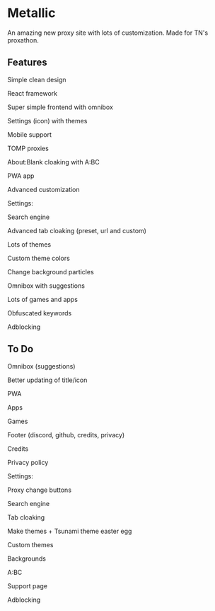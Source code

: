 # Metallic
An amazing new proxy site with lots of customization. Made for TN's proxathon.

## Features
Simple clean design

React framework

Super simple frontend with omnibox

Settings (icon) with themes

Mobile support

TOMP proxies

About:Blank cloaking with A:BC

PWA app

Advanced customization

Settings:

Search engine

Advanced tab cloaking (preset, url and custom)

Lots of themes

Custom theme colors

Change background particles

Omnibox with suggestions

Lots of games and apps

Obfuscated keywords

Adblocking

## To Do
Omnibox (suggestions)

Better updating of title/icon

PWA

Apps

Games

Footer (discord, github, credits, privacy)

Credits

Privacy policy

Settings:

Proxy change buttons

Search engine

Tab cloaking

Make themes + Tsunami theme easter egg

Custom themes

Backgrounds

A:BC

Support­‍ page

Adblocking
